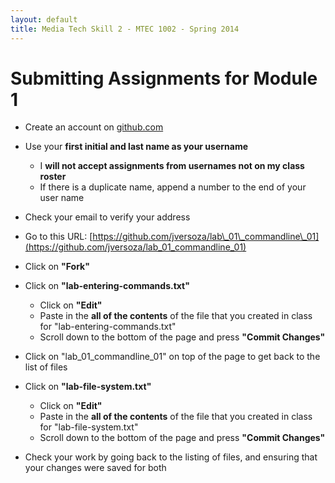```yaml
---
layout: default
title: Media Tech Skill 2 - MTEC 1002 - Spring 2014
---
```



Submitting Assignments for Module 1
====
* Create an account on [github.com](http://github.com)
* Use your __first initial and last name as your username__ 
	* I __will not accept assignments from usernames not on my class roster__
	* If there is a duplicate name, append a number to the end of your user name
* Check your email to verify your address 
* Go to this URL: [https://github.com/jversoza/lab\_01\_commandline\_01](https://github.com/jversoza/lab_01_commandline_01)

* Click on __"Fork"__
* Click on __"lab-entering-commands.txt"__
	* Click on __"Edit"__
	* Paste in the __all of the contents__ of the file that you created in class for "lab-entering-commands.txt"
	* Scroll down to the bottom of the page and press __"Commit Changes"__
* Click on "lab\_01\_commandline\_01" on top of the page to get back to the list of files
* Click on __"lab-file-system.txt"__
	* Click on __"Edit"__
	* Paste in the __all of the contents__ of the file that you created in class for "lab-file-system.txt"
	* Scroll down to the bottom of the page and press __"Commit Changes"__
* Check your work by going back to the listing of files, and ensuring that your changes were saved for both

